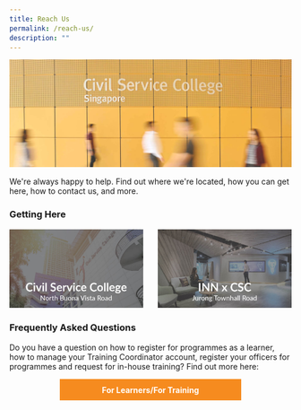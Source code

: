 ```yaml
---
title: Reach Us
permalink: /reach-us/
description: ""
---
```

<style>
.grid-container {
	display: grid;
	grid-template-columns: 1fr 1fr;
	grid-gap: 5%;
	}
	
.button {
	display: block;
	background-color: #F68B1F;
	border: 1px solid #F68B1F;
	border-radius: 0%;
	color:white !important;
	text-decoration: none !important; 
	padding: 0.7em;
	text-align: center;
	width: 60%;
	height: 60%;
	font-weight: bold;
	transition: all 0.5s ease;
	}
	
.btn-div {
	display: flex;
	justify-content: center;
	align-items: center;
	
	}	
	
.button:hover {
	background-color:#9F2943;
	
	}
</style>

	
<img src="/images/Reach%20Us/reach_us.jpg">
	



We're always happy to help. Find out where we're located, how you can get here, how to contact us, and more.

<h3>Getting Here</h3>
<div class="grid-container">

<div><img src="/images/Reach Us/GettingHere_CSC_BV.jpg"></div>
<div><img src="/images/Reach Us/GettingHere_CSC_INN.jpg"></div>

</div>

<h3>Frequently Asked Questions</h3>
<p>Do you have a question on how to register for programmes as a learner, how to manage your Training Coordinator account, register your officers for programmes and request for in-house training? Find out more here:</p>


<div class="btn-div">
<a class="button" href="">For Learners/For Training</a>
</div>